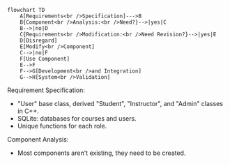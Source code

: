 ```mermaid
flowchart TD
    A[Requirements<br />Specification]--->B
    B{Component<br />Analysis:<br />Need?}-->|yes|C
    B-->|no|D
    C{Requirements<br />Modification:<br />Need Revision?}-->|yes|E
    D[Disregard]
    E[Modify<br />Component]
    C-->|no|F
    F[Use Component]
    E-->F
    F-->G[Development<br />and Integration]
    G-->H[System<br />Validation]
```
Requirement Specification:
  - "User" base class, derived "Student", "Instructor", and "Admin" classes in C++.
  - SQLite: databases for courses and users.
  - Unique functions for each role.

Component Analysis:
  - Most components aren't existing, they need to be created.
